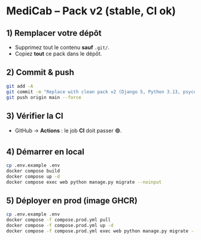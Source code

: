 # MediCab – Pack v2 (stable, CI ok)

## 1) Remplacer votre dépôt
- Supprimez tout le contenu **sauf** `.git/`.
- Copiez **tout** ce pack dans le dépôt.

## 2) Commit & push
```bash
git add -A
git commit -m "Replace with clean pack v2 (Django 5, Python 3.13, psycopg v3 binary)"
git push origin main --force
```

## 3) Vérifier la CI
- GitHub → **Actions** : le job **CI** doit passer 🟢.

## 4) Démarrer en local
```bash
cp .env.example .env
docker compose build
docker compose up -d
docker compose exec web python manage.py migrate --noinput
```

## 5) Déployer en prod (image GHCR)
```bash
cp .env.example .env
docker compose -f compose.prod.yml pull
docker compose -f compose.prod.yml up -d
docker compose -f compose.prod.yml exec web python manage.py migrate --noinput
```
